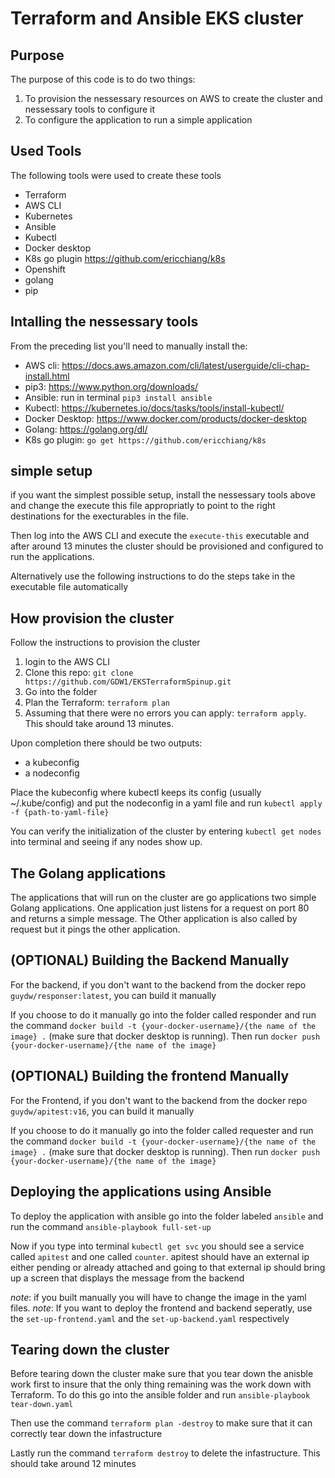 # Terraform and Ansible EKS cluster 

## Purpose

The purpose of this code is to do two things:

1. To provision the nessessary resources on AWS to create the cluster and nessessary tools to configure it
2. To configure the application to run a simple application

## Used Tools

The following tools were used to create these tools

* Terraform
* AWS CLI
* Kubernetes
* Ansible
* Kubectl
* Docker desktop
* K8s go plugin https://github.com/ericchiang/k8s
* Openshift
* golang
* pip

## Intalling the nessessary tools

From the preceding list you'll need to manually install the:
* AWS cli: https://docs.aws.amazon.com/cli/latest/userguide/cli-chap-install.html
* pip3: https://www.python.org/downloads/
* Ansible: run in terminal `pip3 install ansible`
* Kubectl: https://kubernetes.io/docs/tasks/tools/install-kubectl/
* Docker Desktop: https://www.docker.com/products/docker-desktop
* Golang: https://golang.org/dl/
* K8s go plugin: `go get https://github.com/ericchiang/k8s`

## simple setup

if you want the simplest possible setup, install the nessessary tools above and change the execute this file appropriatly to point to the right destinations for the execturables in the file.

Then log into the AWS CLI and execute the `execute-this` executable and after around 13 minutes the cluster should be provisioned and configured to run the applications.

Alternatively use the following instructions to do the steps take in the executable file automatically


## How provision the cluster

Follow the instructions to provision the cluster

1. login to the AWS CLI
2. Clone this repo: `git clone https://github.com/GDW1/EKSTerraformSpinup.git`
3. Go into the folder
4. Plan the Terraform: `terraform plan`
5. Assuming that there were no errors you can apply: `terraform apply`. This should take around 13 minutes.

Upon completion there should be two outputs:
* a kubeconfig
* a nodeconfig

Place the kubeconfig where kubectl keeps its config (usually ~/.kube/config) and
put the nodeconfig in a yaml file and run `kubectl apply -f {path-to-yaml-file}`

You can verify the initialization of the cluster by entering `kubectl get nodes` into terminal and seeing if any nodes show up.

## The Golang applications

The applications that will run on the cluster are go applications two simple Golang applications. One application just listens
for a request on port 80 and returns a simple message. The Other application is also called by request but it pings the other application. 

## (OPTIONAL) Building the Backend Manually

For the backend, if you don't want to the backend from the docker repo `guydw/responser:latest`, you can build it manually

If you choose to do it manually go into the folder called responder and run the command `docker build -t {your-docker-username}/{the name of the image} .` (make sure that docker desktop is running).
Then run `docker push {your-docker-username}/{the name of the image}`

## (OPTIONAL) Building the frontend Manually 

For the Frontend, if you don't want to the backend from the docker repo `guydw/apitest:v16`, you can build it manually

If you choose to do it manually go into the folder called requester and run the command `docker build -t {your-docker-username}/{the name of the image} .` (make sure that docker desktop is running).
Then run `docker push {your-docker-username}/{the name of the image}`

## Deploying the applications using Ansible

To deploy the application with ansible go into the folder labeled `ansible` and run the command `ansible-playbook full-set-up`

Now if you type into terminal `kubectl get svc` you should see a service called `apitest` and one called `counter`. apitest should have an external ip either pending or already attached and going to that external ip should bring up a screen that displays the message from the backend

*note*: if you built manually you will have to change the image in the yaml files.
*note*: If you want to deploy the frontend and backend seperatly, use the `set-up-frontend.yaml` and the `set-up-backend.yaml` respectively

## Tearing down the cluster

Before tearing down the cluster make sure that you tear down the anisble work first to insure that the only thing remaining was the work down with Terraform. To do this go into the ansible folder and run `ansible-playbook tear-down.yaml`

Then use the command `terraform plan -destroy` to make sure that it can correctly tear down the infastructure

Lastly run the command `terraform destroy` to delete the infastructure. This should take around 12 minutes 
